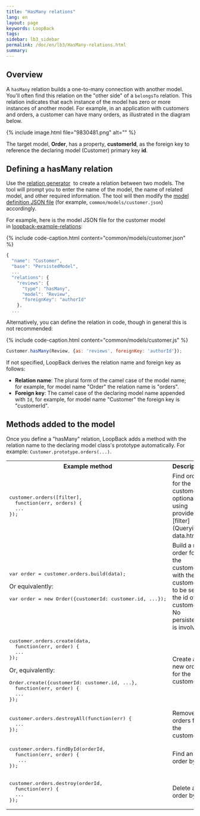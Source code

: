 ```yaml
---
title: "HasMany relations"
lang: en
layout: page
keywords: LoopBack
tags:
sidebar: lb3_sidebar
permalink: /doc/en/lb3/HasMany-relations.html
summary:
---
```


## Overview

A `hasMany` relation builds a one-to-many connection with another model. You'll often find this relation on the "other side" of a `belongsTo` relation.
This relation indicates that each instance of the model has zero or more instances of another model.
For example, in an application with customers and orders, a customer can have many orders, as illustrated in the diagram below.

{% include image.html file="9830481.png" alt="" %}

The target model, **Order**, has a property, **customerId**, as the foreign key to reference the declaring model (Customer) primary key **id**.

## Defining a hasMany relation

Use the [relation generator](Relation-generator.html)  to create a relation between two models.
The tool will prompt you to enter the name of the model, the name of related model, and other required information.
The tool will then modify the [model definition JSON file](Model-definition-JSON-file.html) (for example, `common/models/customer.json`) accordingly.

For example, here is the model JSON file for the customer model in [loopback-example-relations](https://github.com/strongloop/loopback-example-relations):

{% include code-caption.html content="common/models/customer.json" %}
```javascript
{
  "name": "Customer",
  "base": "PersistedModel",
  ...
  "relations": {
    "reviews": {
      "type": "hasMany",
      "model": "Review",
      "foreignKey": "authorId"
    },
  ...
```

Alternatively, you can define the relation in code, though in general this is not recommended:

{% include code-caption.html content="common/models/customer.js" %}
```javascript
Customer.hasMany(Review, {as: 'reviews', foreignKey: 'authorId'});
```

If not specified, LoopBack derives the relation name and foreign key as follows:

* **Relation name**: The plural form of the camel case of the model name; for example, for model name "Order" the relation name is "orders".
* **Foreign key**: The camel case of the declaring model name appended with `Id`, for example, for model name "Customer" the foreign key is "customerId".

## Methods added to the model

Once you define a "hasMany" relation, LoopBack adds a method with the relation name to the declaring model class's prototype automatically.
For example: `Customer.prototype.orders(...)`.

<table>
  <tbody>
    <tr>
      <th style="width: 400px;">Example method</th>
      <th>Description</th>
    </tr>
    <tr>
      <td>
        <pre>customer.orders([filter],
  function(err, orders) {<br>  ...<br>});</pre>
      </td>
      <td>Find orders for the customer, optionally using provided [filter](Querying-data.html)</td>
    </tr>
    <tr>
      <td>
        <pre>var order = customer.orders.build(data);</pre>
        <p>Or equivalently:</p>
        <pre>var order = new Order({customerId: customer.id, ...});</pre>
      </td>
      <td>Build a new order for the customer with the customerId to be set to the id of the customer. No persistence is involved.</td>
    </tr>
    <tr>
      <td>
        <pre>customer.orders.create(data,
  function(err, order) {<br>  ...<br>});</pre>
        <p>Or, equivalently:</p>
        <pre>Order.create({customerId: customer.id, ...},
  function(err, order) {<br>  ...<br>});</pre>
      </td>
      <td>Create a new order for the customer.</td>
    </tr>
    <tr>
      <td>
        <pre>customer.orders.destroyAll(function(err) {<br>  ...<br>});</pre>
      </td>
      <td>Remove all orders for the customer.</td>
    </tr>
    <tr>
      <td>
        <pre>customer.orders.findById(orderId,
  function(err, order) {<br>   ...<br>});</pre>
      </td>
      <td>Find an order by ID.</td>
    </tr>
    <tr>
      <td>
        <pre>customer.orders.destroy(orderId,
  function(err) {<br>  ...<br>});</pre>
      </td>
      <td>Delete an order by ID.</td>
    </tr>
  </tbody>
</table>
